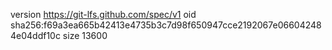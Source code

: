 version https://git-lfs.github.com/spec/v1
oid sha256:f69a3ea665b42413e4735b3c7d98f650947cce2192067e066042484e04ddf10c
size 13600
